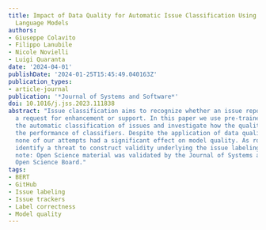 ```yaml
---
title: Impact of Data Quality for Automatic Issue Classification Using Pre-Trained
  Language Models
authors:
- Giuseppe Colavito
- Filippo Lanubile
- Nicole Novielli
- Luigi Quaranta
date: '2024-04-01'
publishDate: '2024-01-25T15:45:49.040163Z'
publication_types:
- article-journal
publication: '*Journal of Systems and Software*'
doi: 10.1016/j.jss.2023.111838
abstract: "Issue classification aims to recognize whether an issue reports a bug,
  a request for enhancement or support. In this paper we use pre-trained models for
  the automatic classification of issues and investigate how the quality of data affects
  the performance of classifiers. Despite the application of data quality filters,
  none of our attempts had a significant effect on model quality. As root cause we
  identify a threat to construct validity underlying the issue labeling. Editor's
  note: Open Science material was validated by the Journal of Systems and Software
  Open Science Board."
tags:
- BERT
- GitHub
- Issue labeling
- Issue trackers
- Label correctness
- Model quality
---
```

